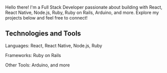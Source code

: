   <p>Hello there! I'm a Full Stack Developer passionate about building with React, React Native, Node.js, Ruby, Ruby on Rails, Arduino, and more. Explore my projects below and feel free to connect!</p>
 <h2>Technologies and Tools</h2>
  <div class="languages">
    <p>Languages: React, React Native, Node.js, Ruby</p>
    <p>Frameworks: Ruby on Rails</p>
    <p>Other Tools: Arduino, and more</p>
  </div>
